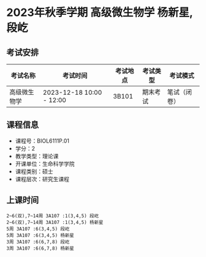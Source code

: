 # 2023年秋季学期 高级微生物学 杨新星, 段屹




## 考试安排

| 考试名称 | 考试时间 | 考试地点 | 考试类型 | 考试模式 |
| -------- | -------- | -------- | -------- | -------- |
| 高级微生物学 | 2023-12-18 10:00 - 12:00 | 3B101 | 期末考试 | 笔试（闭卷） |





## 课程信息

- 课程号：BIOL6111P.01
- 学分：2
- 教学类型：理论课
- 开课单位：生命科学学院
- 课程类别：硕士
- 课程层次：研究生课程

## 上课时间

```
2~6(双),7~14周 3A107 :1(3,4,5) 段屹
2~6(双),7~14周 3A107 :1(3,4,5) 杨新星
5周 3A107 :6(3,4,5) 段屹
5周 3A107 :6(3,4,5) 杨新星
3周 3A107 :6(6,7,8) 段屹
3周 3A107 :6(6,7,8) 杨新星
```

